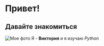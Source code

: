 # **Привет!** 
## **Давайте знакомиться**

![Мое фото](DSC_7357.jpg) 
Я - **Виктория** и я изучаю _Python_
